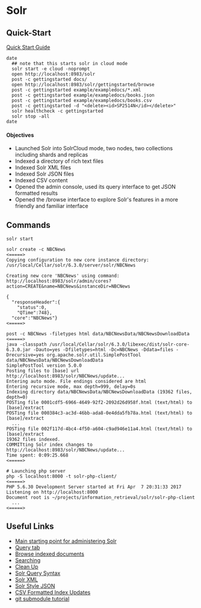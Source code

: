 # Solr #

## Quick-Start ##

[Quick Start Guide](http://lucene.apache.org/solr/quickstart.html)

```shell
date
  ## note that this starts solr in cloud mode
  solr start -e cloud -noprompt 
  open http://localhost:8983/solr
  post -c gettingstarted docs/
  open http://localhost:8983/solr/gettingstarted/browse
  post -c gettingstarted example/exampledocs/*.xml
  post -c gettingstarted example/exampledocs/books.json
  post -c gettingstarted example/exampledocs/books.csv
  post -c gettingstarted -d "<delete><id>SP2514N</id></delete>"
  solr healthcheck -c gettingstarted
  solr stop -all
date
```

#### Objectives ####
- Launched Solr into SolrCloud mode, two nodes, two collections including shards and replicas
- Indexed a directory of rich text files
- Indexed Solr XML files
- Indexed Solr JSON files
- Indexed CSV content
- Opened the admin console, used its query interface to get JSON formatted results
- Opened the /browse interface to explore Solr's features in a more friendly and familiar interface

## Commands ##

```shell
solr start

solr create -c NBCNews
<=====>
Copying configuration to new core instance directory:
/usr/local/Cellar/solr/6.3.0/server/solr/NBCNews

Creating new core 'NBCNews' using command:
http://localhost:8983/solr/admin/cores?action=CREATE&name=NBCNews&instanceDir=NBCNews

{
  "responseHeader":{
    "status":0,
    "QTime":748},
  "core":"NBCNews"}
<=====>

post -c NBCNews -filetypes html data/NBCNewsData/NBCNewsDownloadData
<=====>
java -classpath /usr/local/Cellar/solr/6.3.0/libexec/dist/solr-core-6.3.0.jar -Dauto=yes -Dfiletypes=html -Dc=NBCNews -Ddata=files -Drecursive=yes org.apache.solr.util.SimplePostTool data/NBCNewsData/NBCNewsDownloadData
SimplePostTool version 5.0.0
Posting files to [base] url http://localhost:8983/solr/NBCNews/update...
Entering auto mode. File endings considered are html
Entering recursive mode, max depth=999, delay=0s
Indexing directory data/NBCNewsData/NBCNewsDownloadData (19362 files, depth=0)
POSTing file 0001cdf5-6966-4649-92f2-2092d26d958f.html (text/html) to [base]/extract
POSTing file 000384c3-ac3d-46bb-ada8-0e4dda5fb78a.html (text/html) to [base]/extract
  ...
POSTing file 002f117d-4bc4-4f50-a604-c9ad946e11a4.html (text/html) to [base]/extract
19362 files indexed.
COMMITting Solr index changes to http://localhost:8983/solr/NBCNews/update...
Time spent: 0:09:25.668
<=====>

# Launching php server
php -S localhost:8000 -t solr-php-client/
<=====>
PHP 5.6.30 Development Server started at Fri Apr  7 20:31:33 2017
Listening on http://localhost:8000
Document root is ~/projects/information_retrieval/solr/solr-php-client
  ...
<=====>
```

## Useful Links ##

- [Main starting point for administering Solr](http://localhost:8983/solr/#/)
- [Query tab](http://localhost:8983/solr/#/gettingstarted/query)
- [Browse indexed documents](http://localhost:8983/solr/gettingstarted/browse)
- [Searching](http://lucene.apache.org/solr/quickstart.html#searching)
- [Clean Up](http://lucene.apache.org/solr/quickstart.html#cleanup)
- [Solr Query Syntax](https://cwiki.apache.org/confluence/display/solr/The+Standard+Query+Parser#TheStandardQueryParser-SpecifyingTermsfortheStandardQueryParser)
- [Solr XML](https://cwiki.apache.org/confluence/display/solr/Uploading+Data+with+Index+Handlers#UploadingDatawithIndexHandlers-XMLFormattedIndexUpdates)
- [Solr Style JSON](https://cwiki.apache.org/confluence/display/solr/Uploading+Data+with+Index+Handlers#UploadingDatawithIndexHandlers-Solr-StyleJSON)
- [CSV Formatted Index Updates](https://cwiki.apache.org/confluence/display/solr/Uploading+Data+with+Index+Handlers#UploadingDatawithIndexHandlers-CSVFormattedIndexUpdates)
- [git submodule tutorial](https://git-scm.com/book/en/v2/Git-Tools-Submodules)

